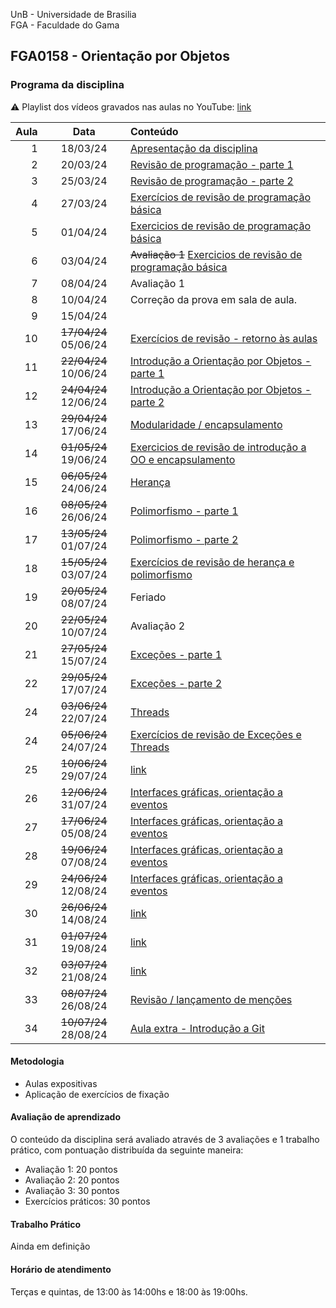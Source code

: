 UnB - Universidade de Brasilia  
FGA - Faculdade do Gama  
## FGA0158 - Orientação por Objetos


### Programa da disciplina

:warning: Playlist dos vídeos gravados nas aulas no YouTube: [link](https://youtube.com/playlist?list=PLrzhWxX1YYM9znXBp_YhiyiXIdXadLeka)

**Aula**  | **Data** | **Conteúdo**
---------:|:---------------------:|:----------
1         |   18/03/24            | [Apresentação da disciplina](aula1/)
2         |   20/03/24            | [Revisão de programação - parte 1](aula2/)
3         |   25/03/24            | [Revisão de programação - parte 2](aula3/)
4         |   27/03/24            | [Exercícios de revisão de programação básica](aula4/)
5         |   01/04/24            | [Exercicios de revisão de programação básica](aula4/)
6         |   03/04/24            | ~~Avaliação 1~~ [Exercicios de revisão de programação básica](aula4/)
7         |   08/04/24            | Avaliação 1 
8         |   10/04/24            | Correção da prova em sala de aula.
9         |   15/04/24            | 
10        | ~~17/04/24~~ 05/06/24 | [Exercícios de revisão - retorno às aulas](exercicios/revisaoCB)
11        | ~~22/04/24~~ 10/06/24 | [Introdução a Orientação por Objetos - parte 1](aula6/) 
12        | ~~24/04/24~~ 12/06/24 | [Introdução a Orientação por Objetos - parte 2](aula7/)
13        | ~~29/04/24~~ 17/06/24 | [Modularidade / encapsulamento](aula8/)
14        | ~~01/05/24~~ 19/06/24 | [Exercicios de revisão de introdução a OO e encapsulamento](aula9/)
15        | ~~06/05/24~~ 24/06/24 | [Herança](aula10/)
16        | ~~08/05/24~~ 26/06/24 | [Polimorfismo - parte 1](aula11/)
17        | ~~13/05/24~~ 01/07/24 | [Polimorfismo - parte 2](aula12/)
18        | ~~15/05/24~~ 03/07/24 | [Exercícios de revisão de herança e polimorfismo](aula13/)
19        | ~~20/05/24~~ 08/07/24 | Feriado  
20        | ~~22/05/24~~ 10/07/24 | Avaliação 2
21        | ~~27/05/24~~ 15/07/24 | [Exceções - parte 1](aula15/)                  
22        | ~~29/05/24~~ 17/07/24 | [Exceções - parte 2](aula16/)
24        | ~~03/06/24~~ 22/07/24 | [Threads](aula17/)
24        | ~~05/06/24~~ 24/07/24 | [Exercícios de revisão de Exceções e Threads](aula18/)  
25        | ~~10/06/24~~ 29/07/24 | [link](aula19/)                                                     
26        | ~~12/06/24~~ 31/07/24 | [Interfaces gráficas, orientação a eventos](aula24/)
27        | ~~17/06/24~~ 05/08/24 | [Interfaces gráficas, orientação a eventos](aula25/)
28        | ~~19/06/24~~ 07/08/24 | [Interfaces gráficas, orientação a eventos](aula26/)
29        | ~~24/06/24~~ 12/08/24 | [Interfaces gráficas, orientação a eventos](aula27/)
30        | ~~26/06/24~~ 14/08/24 | [link](aula28/)
31        | ~~01/07/24~~ 19/08/24 | [link](aula29/)
32        | ~~03/07/24~~ 21/08/24 | [link](aula30/)
33        | ~~08/07/24~~ 26/08/24 | [Revisão / lançamento de menções](aula32/)
34        | ~~10/07/24~~ 28/08/24 | [Aula extra - Introdução a Git ](aula33/)
                       
#### Metodologia

* Aulas expositivas
* Aplicação de exercícios de fixação

#### Avaliação de aprendizado 

O conteúdo da disciplina será avaliado através de 3 avaliações e 1 trabalho
prático, com pontuação distribuída da seguinte maneira: 

* Avaliação 1: 20 pontos
* Avaliação 2: 20 pontos
* Avaliação 3: 30 pontos
* Exercícios práticos: 30 pontos

#### Trabalho Prático

Ainda em definição
<!--- O trabalho prático deverá ser realizado em grupos de 4 ou 5 alunos. O grupo -->
<!--- deverá realizar as três entregas do trabalho, não serão permitidas trocas de -->
<!--- membros entre grupos à partir da primeira entrega. O trabalho deverá ser -->
<!--- realizado em JAVA e na ferramenta de desenho UML [draw.io.](https://app.diagrams.net/) -->
<!---  -->
<!--- Enunciados / datas de entrega:  -->
<!---  -->
<!--- | Enunciado| Data de entrega| -->
<!--- |----------|:-----------|   -->
<!--- | 1a parte | 22/05/2023 |   -->
<!--- | 2a parte | ~~12/06/2023~~ 05/07/2023 |  -->
<!--- | 3a parte | ~~10/07/2023~~ 12/07/2023 |   -->



#### Horário de atendimento
Terças e quintas, de 13:00 às 14:00hs e 18:00 às 19:00hs.
